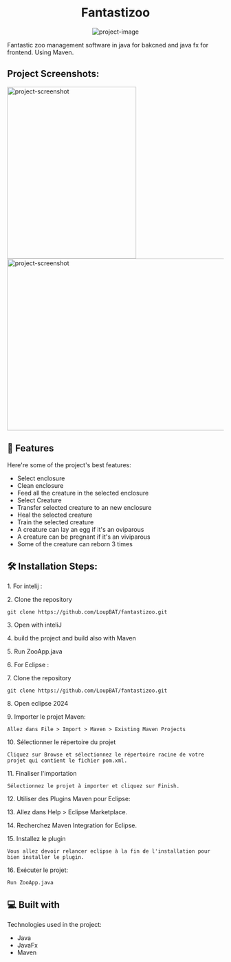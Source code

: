<h1 align="center" id="title">Fantastizoo</h1>

<p align="center"><img src="https://image.noelshack.com/fichiers/2024/22/7/1717349088-logo-fantastizoo.png" alt="project-image"></p>

<p id="description">Fantastic zoo management software in java for bakcned and java fx for frontend. Using Maven.</p>

<h2>Project Screenshots:</h2>

<img src="https://image.noelshack.com/fichiers/2024/22/7/1717349697-capture-d-cran-2024-06-01-150837.png" alt="project-screenshot" width="300" height="400/">

<img src="https://image.noelshack.com/fichiers/2024/22/7/1717349268-screen.png" alt="project-screenshot" width="1000" height="400/">

  
  
<h2>🧐 Features</h2>

Here're some of the project's best features:

*   Select enclosure
*   Clean enclosure
*   Feed all the creature in the selected enclosure
*   Select Creature
*   Transfer selected creature to an new enclosure
*   Heal the selected creature
*   Train the selected creature
*   A creature can lay an egg if it's an oviparous
*   A creature can be pregnant if it's an viviparous
*   Some of the creature can reborn 3 times

<h2>🛠️ Installation Steps:</h2>

<p>1. For intelij :</p>

<p>2. Clone the repository</p>

```
git clone https://github.com/LoupBAT/fantastizoo.git
```

<p>3. Open with inteliJ</p>

<p>4. build the project and build also with Maven</p>

<p>5. Run ZooApp.java</p>

<p>6. For Eclipse :</p>

<p>7. Clone the repository</p>

```
git clone https://github.com/LoupBAT/fantastizoo.git
```

<p>8. Open eclipse 2024</p>

<p>9. Importer le projet Maven:</p>

```
Allez dans File > Import > Maven > Existing Maven Projects
```

<p>10. Sélectionner le répertoire du projet</p>

```
Cliquez sur Browse et sélectionnez le répertoire racine de votre projet qui contient le fichier pom.xml.
```

<p>11. Finaliser l'importation</p>

```
Sélectionnez le projet à importer et cliquez sur Finish.
```

<p>12. Utiliser des Plugins Maven pour Eclipse:</p>

<p>13. Allez dans Help &gt; Eclipse Marketplace.</p>

<p>14. Recherchez Maven Integration for Eclipse.</p>

<p>15. Installez le plugin</p>

```
Vous allez devoir relancer eclipse à la fin de l'installation pour bien installer le plugin. 
```

<p>16. Exécuter le projet:</p>

```
Run ZooApp.java
```

  
  
<h2>💻 Built with</h2>

Technologies used in the project:

*   Java
*   JavaFx
*   Maven
